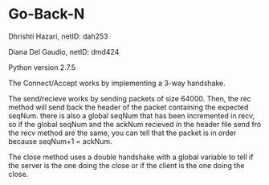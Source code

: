 # Go-Back-N

Dhrishti Hazari, netID: dah253

Diana Del Gaudio, netID: dmd424

Python version 2.7.5

The Connect/Accept works by implementing a 3-way handshake.

The send/recieve works by sending packets of size 64000. Then, the rec method will send back the header of the packet containing the expected seqNum. there is also a global seqNum that has been incremented in recv, so if the global seqNum and the ackNum recieved in the header file send fro the recv method are the same, you can tell that the packet is in order because seqNum+1 = ackNum.

The close method uses a double handshake with a global variable to tell if the server is the one doing the close or if the client is the one doing the close. 
